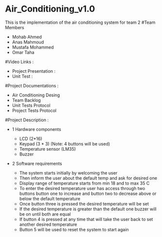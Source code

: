 # Air_Conditioning_v1.0
This is the implementation of the air conditioning system for team 2
#Team Members
- Mohab Ahmed
- Anas Mahmoud
- Mustafa Mohammed
- Omar Taha

#Video Links :
- Project Presentation :
- Unit Test :

#Project Documentations :
- Air Conditioning Desing
- Team Backlog
- Unit Tests Protocol
- Project Tests Protocol

#Project Description :
- 1	Hardware components
  *  LCD (2*16)
  *  Keypad (3 * 3) (Note: 4 buttons will be used) 
  *  Temperature sensor (LM35) 
  *  Buzzer

- 2 Software requirements
  - The system starts initially by welcoming the user 
  - Then inform the user about the default temp and ask for desired one 
  - Display range of temperature starts from min 18 and to max 35 C
  - To enter the desired temperature user has access through two buttons button one to increase and button two to decrease above or below the default temperature 
  - Once button three is pressed the desired temperature will be set 
  - If the desired temperature is greater than the default one buzzer will be on until both are equal
  - If button 4 is pressed at any time that will take the user back to set another desired temperature 
  - Button 5 will be used to reset the system to start again
